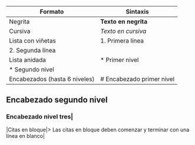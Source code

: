 |Formato  |Sintaxis  |
|----------|----------|
|Negrita|**Texto en negrita**|
|Cursiva|*Texto en cursiva*|
|Lista con viñetas|1. Primera línea 
2. Segunda línea|
|Lista anidada|	* Primer nivel 
* Segundo nivel|
|Encabezados (hasta 6 niveles)|# Encabezado primer nivel 
## Encabezado segundo nivel 
### Encabezado nivel tres|
|Citas en bloque|> Las citas en bloque deben comenzar y terminar con una línea en blanco|

